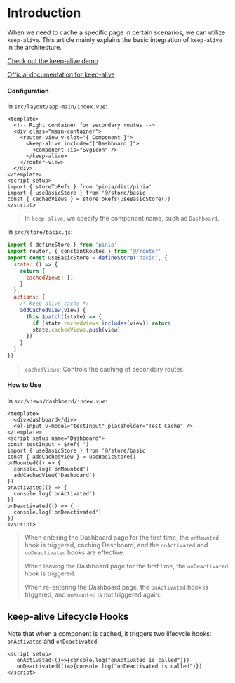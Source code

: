 # Introduction

When we need to cache a specific page in certain scenarios, we can utilize `keep-alive`. This article mainly explains the basic integration of `keep-alive` in the architecture.

[Check out the keep-alive demo](https://github.jzfai.top/vue3-admin-template/#/writing-demo/keep-alive)

[Official documentation for keep-alive](https://cn.vuejs.org/guide/built-ins/keep-alive.html#include-exclude)

#### Configuration

In `src/layout/app-main/index.vue`:

```vue
<template>
  <!-- Right container for secondary routes -->
  <div class="main-container">
    <router-view v-slot="{ Component }">
      <keep-alive include="['Dashboard']">
        <component :is="SvgIcon" />
      </keep-alive>
    </router-view>
  </div>
</template>
<script setup>
import { storeToRefs } from 'pinia/dist/pinia'
import { useBasicStore } from '@/store/basic'
const { cachedViews } = storeToRefs(useBasicStore())
</script>
```

> In `keep-alive`, we specify the component name, such as `Dashboard`.

In `src/store/basic.js`:

```javascript
import { defineStore } from 'pinia'
import router, { constantRoutes } from '@/router'
export const useBasicStore = defineStore('basic', {
  state: () => {
    return {
      cachedViews: []
    }
  },
  actions: {
    /* Keep-alive cache */
    addCachedView(view) {
      this.$patch((state) => {
        if (state.cachedViews.includes(view)) return
        state.cachedViews.push(view)
      })
    }
  }
})

```

> `cachedViews`: Controls the caching of secondary routes.

#### How to Use

In `src/views/dashboard/index.vue`:

```vue
<template>
  <div>dashboard</div>
  <el-input v-model="testInput" placeholder="Test Cache" />
</template>
<script setup name="Dashboard">
const testInput = $ref('')
import { useBasicStore } from '@/store/basic'
const { addCachedView } = useBasicStore()
onMounted(() => {
  console.log('onMounted')
  addCachedView('Dashboard')
})
onActivated(() => {
  console.log('onActivated')
})
onDeactivated(() => {
  console.log('onDeactivated')
})
</script>
```

> When entering the Dashboard page for the first time, the `onMounted` hook is triggered, caching Dashboard, and the `onActivated` and `onDeactivated` hooks are effective.
>
> When leaving the Dashboard page for the first time, the `onDeactivated` hook is triggered.
>
> When re-entering the Dashboard page, the `onActivated` hook is triggered, and `onMounted` is not triggered again.

## keep-alive Lifecycle Hooks

Note that when a component is cached, it triggers two lifecycle hooks: `onActivated` and `onDeactivated`.

```vue
<script setup>
   onActivated(()=>{console.log("onActivated is called")})
   onDeactivated(()=>{console.log("onDeactivated is called")})
</script>
```
